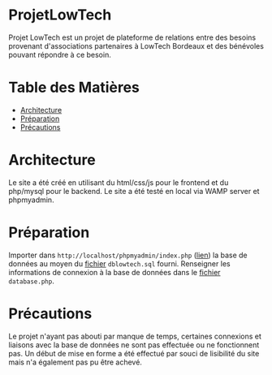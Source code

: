 # ProjetLowTech

Projet LowTech est un projet de plateforme de relations entre des besoins provenant d'associations partenaires à LowTech Bordeaux et des bénévoles pouvant répondre à ce besoin.

# Table des Matières

- [Architecture](#Architecture)
- [Préparation](#Préparation)
- [Précautions](#Précautions)

# Architecture

Le site a été créé en utilisant du html/css/js pour le frontend et du php/mysql pour le backend.
Le site a été testé en local via WAMP server et phpmyadmin. 

# Préparation

Importer dans `http://localhost/phpmyadmin/index.php` ([lien](http://localhost/phpmyadmin/index.php)) la base de données au moyen du [fichier](./projetLowTech/dblowtech.sql) `dblowtech.sql` fourni.
Renseigner les informations de connexion à la base de données dans le [fichier](./projetLowTech/config/database.php) `database.php`.

# Précautions

Le projet n'ayant pas abouti par manque de temps, certaines connexions et liaisons avec la base de données ne sont pas effectuée ou ne fonctionnent pas. Un début de mise en forme a été effectué par souci de lisibilité du site mais n'a également pas pu être achevé.